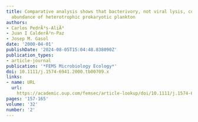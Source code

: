 ```yaml
---
title: Comparative analysis shows that bacterivory, not viral lysis, controls the
  abundance of heterotrophic prokaryotic plankton
authors:
- Carlos PedrÃ³s-AliÃ³
- Juan I CalderÃ³n-Paz
- Josep M. Gasol
date: '2000-04-01'
publishDate: '2024-08-05T15:04:48.838090Z'
publication_types:
- article-journal
publication: '*FEMS Microbiology Ecology*'
doi: 10.1111/j.1574-6941.2000.tb00709.x
links:
- name: URL
  url: 
    https://academic.oup.com/femsec/article-lookup/doi/10.1111/j.1574-6941.2000.tb00709.x
pages: '157-165'
volume: '32'
number: '2'
---
```


